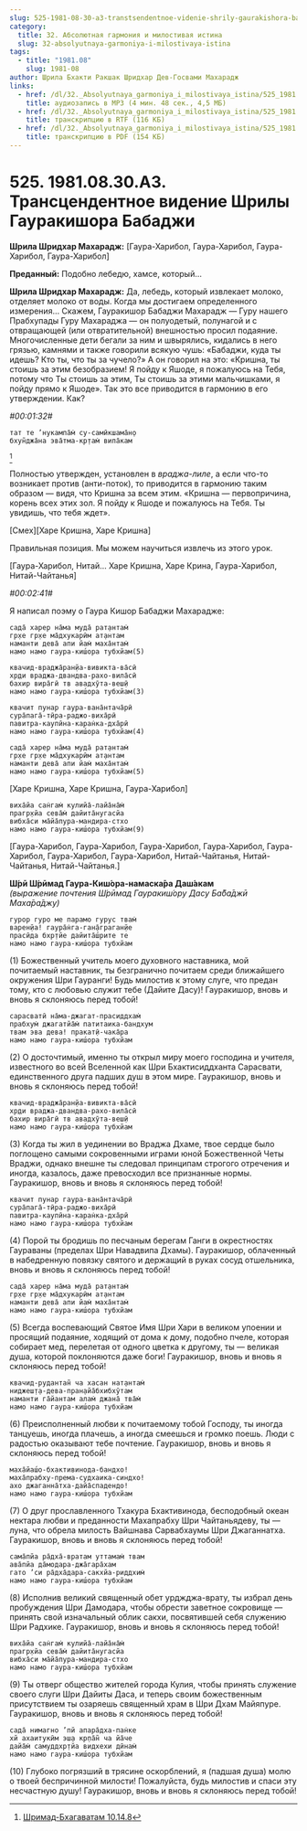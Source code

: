 ```yaml
---
slug: 525-1981-08-30-a3-transtsendentnoe-videnie-shrily-gaurakishora-babadzhi
category:
  title: 32. Абсолютная гармония и милостивая истина
  slug: 32-absolyutnaya-garmoniya-i-milostivaya-istina
tags:
  - title: "1981.08"
    slug: 1981-08
author: Шрила Бхакти Ракшак Шридхар Дев-Госвами Махарадж
links:
  - href: /dl/32._Absolyutnaya_garmoniya_i_milostivaya_istina/525_1981.08.30.A3_SridharMj_Transcendentnoe_videnie_Shrily_Gaurakishora_Babaji.mp3
    title: аудиозапись в MP3 (4 мин. 48 сек., 4,5 МБ)
  - href: /dl/32._Absolyutnaya_garmoniya_i_milostivaya_istina/525_1981.08.30.A3_SridharMj_Transcendentnoe_videnie_Shrily_Gaurakishora_Babaji.rtf
    title: транскрипцию в RTF (116 КБ)
  - href: /dl/32._Absolyutnaya_garmoniya_i_milostivaya_istina/525_1981.08.30.A3_SridharMj_Transcendentnoe_videnie_Shrily_Gaurakishora_Babaji.pdf
    title: транскрипцию в PDF (154 КБ)
---
```


# 525. 1981.08.30.A3. Трансцендентное видение Шрилы Гауракишора Бабаджи

**Шрила Шридхар Махарадж:** [Гаура-Харибол, Гаура-Харибол, Гаура-Харибол, Гаура-Харибол]

**Преданный:** Подобно лебедю, хамсе, который…

**Шрила Шридхар Махарадж:** Да, лебедь, который извлекает молоко, отделяет молоко от воды. Когда мы достигаем определенного измерения… Скажем, Гауракишор Бабаджи Махарадж — Гуру нашего Прабхупады Гуру Махараджа — он полуодетый, полунагой и с отвращающей (или отвратительной) внешностью просил подаяние. Многочисленные дети бегали за ним и швырялись, кидались в него грязью, камнями и также говорили всякую чушь: «Бабаджи, куда ты идешь? Кто ты, что ты за чучело?» А он говорил на это: «Кришна, ты стоишь за этим безобразием! Я пойду к Яшоде, я пожалуюсь на Тебя, потому что Ты стоишь за этим, Ты стоишь за этими мальчишками, я пойду прямо к Яшоде». Так это все приводится в гармонию в его утверждении. Как?

*#00:01:32#*

    тат те ’нукампа̄м̇ су-самӣкшама̄н̣о
    бхун̃джа̄на эва̄тма-кр̣там̇ випа̄кам
[^_ftn1]

Полностью утвержден, установлен в *враджа-лиле*, а если что-то возникает против (анти-поток), то приводится в гармонию таким образом — видя, что Кришна за всем этим. «Кришна — первопричина, корень всех этих зол. Я пойду к Яшоде и пожалуюсь на Тебя. Ты увидишь, что тебя ждет».

[Смех][Харе Кришна, Харе Кришна]

Правильная позиция. Мы можем научиться извлечь из этого урок.

[Гаура-Харибол, Нитай… Харе Кришна, Харе Крина, Гаура-Харибол, Нитай-Чайтанья]

*#00:02:41#*

Я написал поэму о Гаура Кишор Бабаджи Махарадже:

    сада̄ харер на̄ма муда̄ рат̣антам̇
    гр̣хе гр̣хе ма̄дхукарӣм ат̣антам
    наманти дева̄ апи йам̇ маха̄нтам̇
    намо намо гаура-киш́ора тубхйам(5)

    квачид-враджа̄ран̣йа-вивикта-ва̄сӣ
    хр̣ди враджа-двандва-рахо-вила̄сӣ
    бахир вира̄гӣ тв авадхӯта-веш̣ӣ
    намо намо гаура-киш́ора тубхйам(3)

    квачит пунар гаура-вана̄нтача̄рӣ
    сура̄пага̄-тӣра-раджо-виха̄рӣ
    павитра-каупӣна-каран̇ка-дха̄рӣ
    намо намо гаура-киш́ора тубхйам(4)

    сада̄ харер на̄ма муда̄ рат̣антам̇
    гр̣хе гр̣хе ма̄дхукарӣм ат̣антам
    наманти дева̄ апи йам̇ маха̄нтам̇
    намо намо гаура-киш́ора тубхйам(5)

[Харе Кришна, Харе Кришна, Гаура-Харибол]

    виха̄йа сан̇гам̇ кулийа̄-лайа̄на̄м̇
    прагр̣хйа сева̄м̇ дайита̄нугасйа
    вибха̄си ма̄йа̄пура-мандира-стхо
    намо намо гаура-киш́ора тубхйам(9)

[Гаура-Харибол, Гаура-Харибол, Гаура-Харибол, Гаура-Харибол, Гаура-Харибол, Гаура-Харибол, Гаура-Харибол, Нитай-Чайтанья, Нитай-Чайтанья, Нитай-Чайтанья.]

**Ш́рӣ Ш́рӣмад Гаура-Киш́ора-намаска̄ра Даш́акам**\
*(выражение почтения Ш́рӣмад Гауракиш́ору Дасу Ба̄ба̄джӣ Маха̄ра̄джу)*

    гурор гуро ме парамо гурус твам̇
    варен̣йа! гаура̄н̇га-ган̣а̄граган̣йе
    прасӣда бхр̣тйе дайита̄ш́рите те
    намо намо гаура-киш́ора тубхйам

(1) Божественный учитель моего духовного наставника, мой почитаемый наставник, ты безгранично почитаем среди ближайшего окружения Шри Гауранги! Будь милостив к этому слуге, что предан тому, кто с любовью служит тебе (Дайите Дасу)! Гауракишор, вновь и вновь я склоняюсь перед тобой!

    сарасватӣ на̄ма-джагат-прасиддхам̇
    прабхум̇ джагатйа̄м̇ патитаика-бандхум
    твам эва дева! пракат̣ӣ-чака̄ра
    намо намо гаура-киш́ора тубхйам

(2) О досточтимый, именно ты открыл миру моего господина и учителя, известного во всей Вселенной как Шри Бхактисиддханта Сарасвати, единственного друга падших душ в этом мире. Гауракишор, вновь и вновь я склоняюсь перед тобой!

    квачид-враджа̄ран̣йа-вивикта-ва̄сӣ
    хр̣ди враджа-двандва-рахо-вила̄сӣ
    бахир вира̄гӣ тв авадхӯта-веш̣ӣ
    намо намо гаура-киш́ора тубхйам

(3) Когда ты жил в уединении во Враджа Дхаме, твое сердце было поглощено самыми сокровенными играми юной Божественной Четы Враджи, однако внешне ты следовал принципам строгого отречения и иногда, казалось, даже превосходил все признанные нормы. Гауракишор, вновь и вновь я склоняюсь перед тобой!

    квачит пунар гаура-вана̄нтача̄рӣ
    сура̄пага̄-тӣра-раджо-виха̄рӣ
    павитра-каупӣна-каран̇ка-дха̄рӣ
    намо намо гаура-киш́ора тубхйам

(4) Порой ты бродишь по песчаным берегам Ганги в окрестностях Гаураваны (пределах Шри Навадвипа Дхамы). Гауракишор, облаченный в набедренную повязку святого и держащий в руках сосуд отшельника, вновь и вновь я склоняюсь перед тобой!

    сада̄ харер на̄ма муда̄ рат̣антам̇
    гр̣хе гр̣хе ма̄дхукарӣм ат̣антам
    наманти дева̄ апи йам̇ маха̄нтам̇
    намо намо гаура-киш́ора тубхйам

(5) Всегда воспевающий Святое Имя Шри Хари в великом упоении и просящий подаяние, ходящий от дома к дому, подобно пчеле, которая собирает мед, перелетая от одного цветка к другому, ты — великая душа, которой поклоняются даже боги! Гауракишор, вновь и вновь я склоняюсь перед тобой!

    квачид-рудантан̃ ча хасан нат̣антам̇
    ниджеш̣т̣а-дева-пран̣айа̄бхибхӯтам
    наманти га̄йантам алам̇ джана̄ тва̄м̇
    намо намо гаура-киш́ора тубхйам

(6) Преисполненный любви к почитаемому тобой Господу, ты иногда танцуешь, иногда плачешь, а иногда смеешься и громко поешь. Люди с радостью оказывают тебе почтение. Гауракишор, вновь и вновь я склоняюсь перед тобой!

    маха̄йаш́о-бхактивинода-бандхо!
    маха̄прабху-према-судхаика-синдхо!
    ахо джаганна̄тха-дайа̄спадендо!
    намо намо гаура-киш́ора тубхйам

(7) О друг прославленного Тхакура Бхактивинода, бесподобный океан нектара любви и преданности Махапрабху Шри Чайтаньядеву, ты — луна, что обрела милость Вайшнава Сарвабхаумы Шри Джаганнатха. Гауракишор, вновь и вновь я склоняюсь перед тобой!

    сама̄пйа ра̄дха̄-вратам уттамам̇ твам
    ава̄пйа да̄модара-джа̄гара̄хам
    гато ’си ра̄дха̄дара-сакхйа-риддхим̇
    намо намо гаура-киш́ора тубхйам

(8) Исполнив великий священный обет урджджа-врату, ты избрал день пробуждения Шри Дамодара, чтобы обрести заветное сокровище — принять свой изначальный облик сакхи, посвятившей себя служению Шри Радхике. Гауракишор, вновь и вновь я склоняюсь перед тобой!

    виха̄йа сан̇гам̇ кулийа̄-лайа̄на̄м̇
    прагр̣хйа сева̄м̇ дайита̄нугасйа
    вибха̄си ма̄йа̄пура-мандира-стхо
    намо намо гаура-киш́ора тубхйам

(9) Ты отверг общество жителей города Кулия, чтобы принять служение своего слуги Шри Дайиты Даса, и теперь своим божественным присутствием ты озаряешь священный храм в Шри Дхам Майяпуре. Гауракишор, вновь и вновь я склоняюсь перед тобой!

    сада̄ нимагно ’пй апара̄дха-пан̇ке
    хй ахаитукӣм эш̣а кр̣па̄н̃ ча йа̄че
    дайа̄м̇ самуддхр̣тйа видхехи дӣнам̇
    намо намо гаура-киш́ора тубхйам

(10) Глубоко погрязший в трясине оскорблений, я (падшая душа) молю о твоей беспричинной милости! Пожалуйста, будь милостив и спаси эту несчастную душу! Гауракишор, вновь и вновь я склоняюсь перед тобой!



[^_ftn1]: [Шримад-Бхагаватам 10.14.8](../notes/shrimad-bhagavatam/shrimad-bhagavatam-10-14-8.md)
